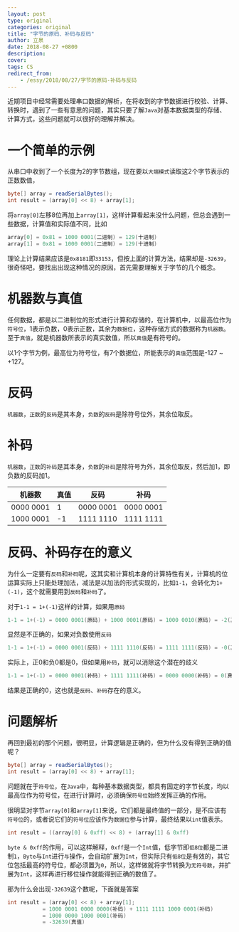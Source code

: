 ```yaml
---
layout: post
type: original
categories: original
title: "字节的原码、补码与反码"
author: 立泉
date: 2018-08-27 +0800
description: 
cover: 
tags: CS
redirect_from:
    - /essy/2018/08/27/字节的原码-补码与反码
---
```


近期项目中经常需要处理串口数据的解析，在将收到的字节数据进行校验、计算、转换时，遇到了一些有意思的问题，其实只要了解`Java`对基本数据类型的存储、计算方式，这些问题就可以很好的理解并解决。

# 一个简单的示例

从串口中收到了一个长度为2的字节数组，现在要以`大端模式`读取这2个字节表示的正数数值，

```java
byte[] array = readSerialBytes();
int result = (array[0] << 8) + array[1];
```

将`array[0]`左移8位再加上`array[1]`，这样计算看起来没什么问题，但总会遇到一些数据，计算值和实际值不同，比如

```java
array[0] = 0x81 = 1000 0001(二进制) = 129(十进制)
array[1] = 0x81 = 1000 0001(二进制) = 129(十进制)
```

理论上计算结果应该是`0x8181`即`33153`，但按上面的计算方法，结果却是`-32639`，很奇怪吧，要找出出现这种情况的原因，首先需要理解关于字节的几个概念。

# 机器数与真值

任何数据，都是以二进制位的形式进行计算和存储的，在计算机中，以最高位作为`符号位`，1表示负数，0表示正数，其余为`数据位`，这种存储方式的数据称为`机器数`。至于`真值`，就是机器数所表示的真实数值，所以`真值`是有符号的。

以1个字节为例，最高位为符号位，有7个数据位，所能表示的`真值`范围是-127 ~ +127。

# 反码

`机器数`，`正数`的`反码`是其本身，`负数`的`反码`是除符号位外，其余位取反。

# 补码

`机器数`，`正数`的`补码`是其本身，`负数`的`补码`是除符号为外，其余位取反，然后加1，即负数的反码加1。

<!-- 
| 机器数    | 真值 | 反码      | 补码      |
|-----------|------|-----------|-----------|
| 0000 0001 | 1    | 0000 0001 | 0000 0001 |
| 1000 0001 | -1   | 1111 1110 | 1111 1111 |
 -->

<div class="mdc-data-table">
  <div class="mdc-data-table__table-container">
    <table class="mdc-data-table__table" aria-label="Dessert calories">
      <thead>
        <tr class="mdc-data-table__header-row">
          <th class="mdc-data-table__header-cell mdc-data-table__header-cell--numeric" role="columnheader" scope="col">机器数</th>
          <th class="mdc-data-table__header-cell mdc-data-table__header-cell--numeric" role="columnheader" scope="col">真值</th>
          <th class="mdc-data-table__header-cell mdc-data-table__header-cell--numeric" role="columnheader" scope="col">反码</th>
          <th class="mdc-data-table__header-cell mdc-data-table__header-cell--numeric" role="columnheader" scope="col">补码</th>
        </tr>
      </thead>
      <tbody class="mdc-data-table__content">
        <tr class="mdc-data-table__row">
          <td class="mdc-data-table__cell mdc-data-table__cell--numeric">0000 0001</td>
          <td class="mdc-data-table__cell mdc-data-table__cell--numeric">1</td>
          <td class="mdc-data-table__cell mdc-data-table__cell--numeric">0000 0001</td>
          <td class="mdc-data-table__cell mdc-data-table__cell--numeric">0000 0001</td>
        </tr>
        <tr class="mdc-data-table__row">
          <td class="mdc-data-table__cell mdc-data-table__cell--numeric">1000 0001</td>
          <td class="mdc-data-table__cell mdc-data-table__cell--numeric">-1</td>
          <td class="mdc-data-table__cell mdc-data-table__cell--numeric">1111 1110</td>
          <td class="mdc-data-table__cell mdc-data-table__cell--numeric">1111 1111</td>
        </tr>
      </tbody>
    </table>
  </div>
</div>

# 反码、补码存在的意义

为什么一定要有`反码`和`补码`呢，这其实和计算机本身的计算特性有关，计算机的位运算实际上只能处理加法，减法是以加法的形式实现的，比如`1-1`，会转化为`1+(-1)`，这个就需要用到`反码`和`补码`了。

对于`1-1 = 1+(-1)`这样的计算，如果用`原码`

```java
1-1 = 1+(-1) = 0000 0001(原码) + 1000 0001(原码) = 1000 0010(原码) = -2(真值)
```

显然是不正确的，如果对负数使用`反码`

```java
1-1 = 1+(-1) = 0000 0001(反码) + 1111 1110(反码) = 1111 1111(反码) = -0(真值)
```

实际上，正0和负0都是0，但如果用`补码`，就可以消除这个潜在的歧义

```java
1-1 = 1+(-1) = 0000 0001(补码) + 1111 1111(补码) = 0000 0000(补码) = 0(真值)
```

结果是正确的0，这也就是`反码`、`补码`存在的意义。

# 问题解析

再回到最初的那个问题，很明显，计算逻辑是正确的，但为什么没有得到正确的值呢？

```java
byte[] array = readSerialBytes();
int result = (array[0] << 8) + array[1];
```

问题就在于`符号位`，在`Java`中，每种基本数据类型，都具有固定的字节长度，均以最高位作为符号位，在进行计算时，必须确保`符号位`始终发挥正确的作用。

很明显对字节`array[0]`和`array[1]`来说，它们都是最终值的一部分，是不应该有`符号位`的，或者说它们的`符号位`应该作为`数据位`参与计算，最终结果以`int`值表示。

```java
int result = ((array[0] & 0xff) << 8) + (array[1] & 0xff)
```

`byte & 0xff`的作用，可以这样解释，`0xff`是一个`Int`值，低字节即`低8位`都是二进制`1`，`Byte`与`Int`进行`与`操作，会自动扩展为`Int`，但实际只有`低8位`是有效的，其它位包括最高的符号位，都必须置为`0`，所以，这样做就将字节转换为`无符号数`，并扩展为`Int`，这样再进行移位操作就能得到正确的数值了。

那为什么会出现`-32639`这个数呢，下面就是答案

```java
int result = (array[0] << 8) + array[1];
           = 1000 0001 0000 0000(补码) + 1111 1111 1000 0001(补码)
           = 1000 0000 1000 0001(补码)
           = -32639(真值)
```
